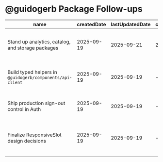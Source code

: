 # @guidogerb Package Follow-ups

| name                                                      | createdDate | lastUpdatedDate | completedDate | status   | description                                                                                                  |
| --------------------------------------------------------- | ----------- | --------------- | ------------- | -------- | ------------------------------------------------------------------------------------------------------------ |
| Stand up analytics, catalog, and storage packages         | 2025-09-19  | 2025-09-21      | 2025-09-21    | complete | Create the missing shared component packages so README references are accurate.                              |
| Build typed helpers in `@guidogerb/components/api-client` | 2025-09-19  | 2025-09-19      | -             | todo     | Expand the API client with typed helpers that cover the planned surface beyond the `/health` stub.           |
| Ship production sign-out control in Auth                  | 2025-09-19  | 2025-09-19      | -             | todo     | Implement and style the sign-out UI around `signOutRedirect` for production readiness.                       |
| Finalize ResponsiveSlot design decisions                  | 2025-09-19  | 2025-09-19      | -             | todo     | Resolve open questions in `ResponsiveSlot.spec.md` on tokens, registry overrides, and design tool alignment. |
